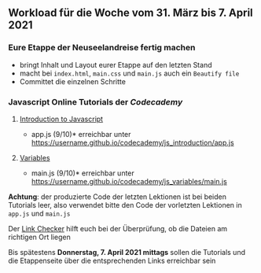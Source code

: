 ## Workload für die Woche vom 31. März bis 7. April 2021

### Eure Etappe der Neuseelandreise fertig machen

* bringt Inhalt und Layout eurer Etappe auf den letzten Stand
* macht bei `index.html`, `main.css` und `main.js` auch ein `Beautify file`
* Committet die einzelnen Schritte

### Javascript Online Tutorials der *Codecademy*

1. [Introduction to Javascript](https://www.codecademy.com/courses/introduction-to-javascript/lessons/introduction-to-javascript/)
     * app.js (9/10)* erreichbar unter <https://username.github.io/codecademy/js_introduction/app.js>

2. [Variables](https://www.codecademy.com/courses/introduction-to-javascript/lessons/variables/)
     * main.js (9/10)* erreichbar unter <https://username.github.io/codecademy/js_variables/main.js>

**Achtung**: der produzierte Code der letzten Lektionen ist bei beiden Tutorials leer, also verwendet bitte den Code der vorletzten Lektionen in `app.js` und `main.js`


Der [Link Checker](https://webmapping.github.io/linkchecker.html) hilft euch bei der Überprüfung, ob die Dateien am richtigen Ort liegen

Bis spätestens **Donnerstag, 7. April 2021 mittags** sollen die Tutorials und die Etappenseite über die entsprechenden Links erreichbar sein
